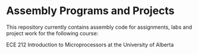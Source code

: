 Assembly Programs and Projects
============================

This repository currently contains assembly code for assignments, labs and project work for the following course:

ECE 212 Introduction to Microprocessors at the University of Alberta  